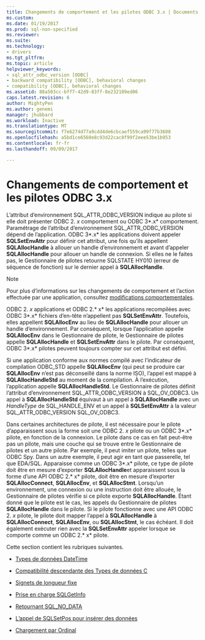 ```yaml
---
title: Changements de comportement et les pilotes ODBC 3.x | Documents Microsoft
ms.custom: 
ms.date: 01/19/2017
ms.prod: sql-non-specified
ms.reviewer: 
ms.suite: 
ms.technology:
- drivers
ms.tgt_pltfrm: 
ms.topic: article
helpviewer_keywords:
- sql_attr_odbc_version [ODBC]
- backward compatibility [ODBC], behavioral changes
- compatibility [ODBC], behavioral changes
ms.assetid: 88a503cc-bff7-42d9-83ff-8e232109ed06
caps.latest.revision: 6
author: MightyPen
ms.author: genemi
manager: jhubbard
ms.workload: Inactive
ms.translationtype: MT
ms.sourcegitcommit: f7e6274d77a9cdd4de6cbcaef559ca99f77b3608
ms.openlocfilehash: a5bd1ce6560e8c93d22cac8f99f2eee53be1b953
ms.contentlocale: fr-fr
ms.lasthandoff: 09/09/2017

---
```

# <a name="behavioral-changes-and-odbc-3x-drivers"></a>Changements de comportement et les pilotes ODBC 3.x
L’attribut d’environnement SQL_ATTR_ODBC_VERSION indique au pilote si elle doit présenter ODBC 2. *x* comportement ou ODBC 3*.x* comportement. Paramétrage de l’attribut d’environnement SQL_ATTR_ODBC_VERSION dépend de l’application. ODBC 3*.x* les applications doivent appeler **SQLSetEnvAttr** pour définir cet attribut, une fois qu’ils appellent **SQLAllocHandle** à allouer un handle d’environnement et avant d’appeler **SQLAllocHandle** pour allouer un handle de connexion. Si elles ne le faites pas, le Gestionnaire de pilotes retourne SQLSTATE HY010 (erreur de séquence de fonction) sur le dernier appel à **SQLAllocHandle**.  
  
> [!NOTE]  
>  Pour plus d’informations sur les changements de comportement et l’action effectuée par une application, consultez [modifications comportementales](../../../odbc/reference/develop-app/behavioral-changes.md).  
  
 ODBC 2. *x* applications et ODBC 2.* x* les applications recompilées avec ODBC 3*.x* fichiers d’en-tête n’appellent pas **SQLSetEnvAttr**. Toutefois, elles appellent **SQLAllocEnv** au lieu de **SQLAllocHandle** pour allouer un handle d’environnement. Par conséquent, lorsque l’application appelle **SQLAllocEnv** dans le Gestionnaire de pilote, le Gestionnaire de pilotes appelle **SQLAllocHandle** et **SQLSetEnvAttr** dans le pilote. Par conséquent, ODBC 3*.x* pilotes peuvent toujours compter sur cet attribut est défini.  
  
 Si une application conforme aux normes compilé avec l’indicateur de compilation ODBC_STD appelle **SQLAllocEnv** (qui peut se produire car **SQLAllocEnv** n’est pas déconseillé dans la norme ISO), l’appel est mappé à **SQLAllocHandleStd** au moment de la compilation. À l’exécution, l’application appelle **SQLAllocHandleStd**. Le Gestionnaire de pilotes définit l’attribut d’environnement SQL_ATTR_ODBC_VERSION à SQL_OV_ODBC3. Un appel à **SQLAllocHandleStd** équivaut à un appel à **SQLAllocHandle** avec un *HandleType* de SQL_HANDLE_ENV et un appel à **SQLSetEnvAttr** à la valeur SQL_ATTR_ODBC_VERSION SQL_OV_ODBC3.  
  
 Dans certaines architectures de pilote, il est nécessaire pour le pilote d’apparaissent sous la forme soit une ODBC 2. *x* pilote ou un ODBC 3*.x* pilote, en fonction de la connexion. Le pilote dans ce cas en fait peut-être pas un pilote, mais une couche qui se trouve entre le Gestionnaire de pilotes et un autre pilote. Par exemple, il peut imiter un pilote, telles que ODBC Spy. Dans un autre exemple, il peut agir en tant que passerelle, tel que EDA/SQL. Apparaisse comme un ODBC 3*.x* pilote, ce type de pilote doit être en mesure d’exporter **SQLAllocHandle**et apparaissent sous la forme d’une API ODBC 2.* x* pilote, doit être en mesure d’exporter **SQLAllocConnect**, **SQLAllocEnv**, et **SQLAllocStmt**. Lorsqu’un environnement, une connexion ou une instruction doit être allouée, le Gestionnaire de pilotes vérifie si ce pilote exporte **SQLAllocHandle**. Étant donné que le pilote est le cas, les appels du Gestionnaire de pilotes **SQLAllocHandle** dans le pilote. Si le pilote fonctionne avec une API ODBC 2. *x* pilote, le pilote doit mapper l’appel à **SQLAllocHandle** à **SQLAllocConnect**, **SQLAllocEnv**, ou **SQLAllocStmt**, le cas échéant. Il doit également exécuter rien avec la **SQLSetEnvAttr** appeler lorsque se comporte comme un ODBC 2.* x* pilote.  
  
 Cette section contient les rubriques suivantes.  
  
-   [Types de données DateTime](../../../odbc/reference/appendixes/datetime-data-types.md)  
  
-   [Compatibilité descendante des Types de données C](../../../odbc/reference/appendixes/backward-compatibility-of-c-data-types.md)  
  
-   [Signets de longueur fixe](../../../odbc/reference/appendixes/fixed-length-bookmarks.md)  
  
-   [Prise en charge SQLGetInfo](../../../odbc/reference/appendixes/sqlgetinfo-support.md)  
  
-   [Retournant SQL_NO_DATA](../../../odbc/reference/appendixes/returning-sql-no-data.md)  
  
-   [L’appel de SQLSetPos pour insérer des données](../../../odbc/reference/appendixes/calling-sqlsetpos-to-insert-data.md)  
  
-   [Chargement par Ordinal](../../../odbc/reference/appendixes/loading-by-ordinal.md)

